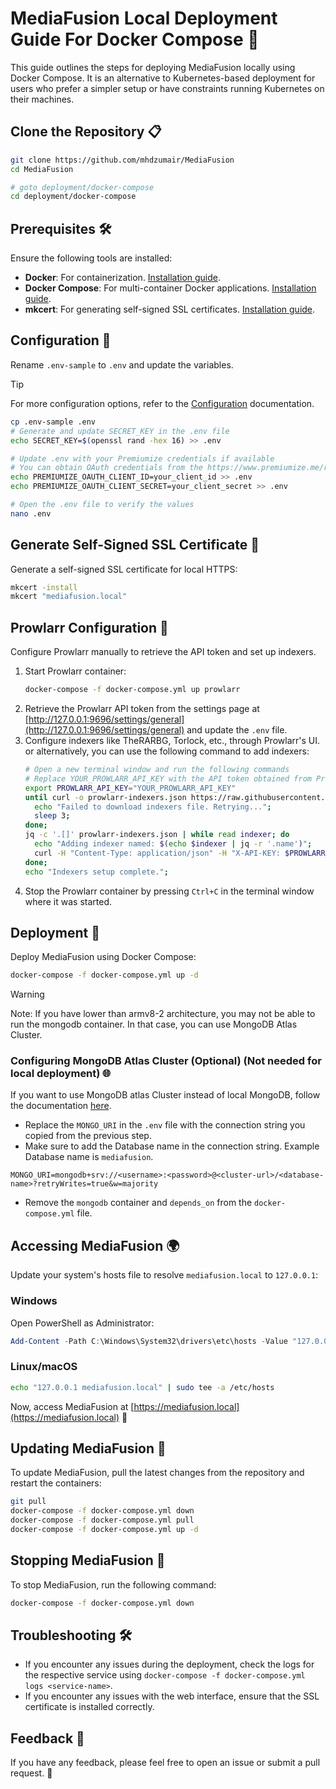 # MediaFusion Local Deployment Guide For Docker Compose 🐳

This guide outlines the steps for deploying MediaFusion locally using Docker Compose. It is an alternative to Kubernetes-based deployment for users who prefer a simpler setup or have constraints running Kubernetes on their machines.

## Clone the Repository 📋

```bash
git clone https://github.com/mhdzumair/MediaFusion
cd MediaFusion

# goto deployment/docker-compose
cd deployment/docker-compose
```

## Prerequisites 🛠️

Ensure the following tools are installed:

- **Docker**: For containerization. [Installation guide](https://docs.docker.com/get-docker/).
- **Docker Compose**: For multi-container Docker applications. [Installation guide](https://docs.docker.com/compose/install/).
- **mkcert**: For generating self-signed SSL certificates. [Installation guide](https://github.com/FiloSottile/mkcert?tab=readme-ov-file#installation).

## Configuration 📝

Rename `.env-sample` to `.env` and update the variables.

> [!TIP]
> For more configuration options, refer to the [Configuration](/docs/configuration.md) documentation.


```bash
cp .env-sample .env
# Generate and update SECRET_KEY in the .env file
echo SECRET_KEY=$(openssl rand -hex 16) >> .env

# Update .env with your Premiumize credentials if available
# You can obtain OAuth credentials from the https://www.premiumize.me/registerclient with free user account.
echo PREMIUMIZE_OAUTH_CLIENT_ID=your_client_id >> .env
echo PREMIUMIZE_OAUTH_CLIENT_SECRET=your_client_secret >> .env

# Open the .env file to verify the values
nano .env
```

## Generate Self-Signed SSL Certificate 🔐

Generate a self-signed SSL certificate for local HTTPS:

```bash
mkcert -install
mkcert "mediafusion.local"
```

## Prowlarr Configuration 🔄

Configure Prowlarr manually to retrieve the API token and set up indexers.

1. Start Prowlarr container:
    ```bash
    docker-compose -f docker-compose.yml up prowlarr
    ```
2. Retrieve the Prowlarr API token from the settings page at [http://127.0.0.1:9696/settings/general](http://127.0.0.1:9696/settings/general) and update the `.env` file.
3. Configure indexers like TheRARBG, Torlock, etc., through Prowlarr's UI. or alternatively, you can use the following command to add indexers:
   ```bash
   # Open a new terminal window and run the following commands
   # Replace YOUR_PROWLARR_API_KEY with the API token obtained from Prowlarr  
   export PROWLARR_API_KEY="YOUR_PROWLARR_API_KEY"  
   until curl -o prowlarr-indexers.json https://raw.githubusercontent.com/mhdzumair/MediaFusion/main/resources/json/prowlarr-indexers.json; do
     echo "Failed to download indexers file. Retrying...";
     sleep 3;
   done;
   jq -c '.[]' prowlarr-indexers.json | while read indexer; do
     echo "Adding indexer named: $(echo $indexer | jq -r '.name')";
     curl -H "Content-Type: application/json" -H "X-API-KEY: $PROWLARR_API_KEY" -X POST http://localhost:9696/api/v1/indexer -d "$indexer";
   done;
   echo "Indexers setup complete.";
   ```
4. Stop the Prowlarr container by pressing `Ctrl+C` in the terminal window where it was started.

## Deployment 🚢

Deploy MediaFusion using Docker Compose:

```bash
docker-compose -f docker-compose.yml up -d
```

> [!WARNING]
> Note: If you have lower than armv8-2 architecture, you may not be able to run the mongodb container. In that case, you can use MongoDB Atlas Cluster. 

### Configuring MongoDB Atlas Cluster (Optional) (Not needed for local deployment) 🌐
If you want to use MongoDB atlas Cluster instead of local MongoDB, follow the documentation [here](/deployment/mongo/README.md).

- Replace the `MONGO_URI` in the `.env` file with the connection string you copied from the previous step.
- Make sure to add the Database name in the connection string. Example Database name is `mediafusion`.
```dotenv
MONGO_URI=mongodb+srv://<username>:<password>@<cluster-url>/<database-name>?retryWrites=true&w=majority
```
- Remove the `mongodb` container and `depends_on` from the `docker-compose.yml` file.


## Accessing MediaFusion 🌍

Update your system's hosts file to resolve `mediafusion.local` to `127.0.0.1`:

### Windows

Open PowerShell as Administrator:

```powershell
Add-Content -Path C:\Windows\System32\drivers\etc\hosts -Value "127.0.0.1 mediafusion.local"
```

### Linux/macOS

```bash
echo "127.0.0.1 mediafusion.local" | sudo tee -a /etc/hosts
```

Now, access MediaFusion at [https://mediafusion.local](https://mediafusion.local) 🎉


## Updating MediaFusion 🔄

To update MediaFusion, pull the latest changes from the repository and restart the containers:

```bash
git pull
docker-compose -f docker-compose.yml down
docker-compose -f docker-compose.yml pull
docker-compose -f docker-compose.yml up -d
```

## Stopping MediaFusion 🛑

To stop MediaFusion, run the following command:

```bash
docker-compose -f docker-compose.yml down
```

## Troubleshooting 🛠️

- If you encounter any issues during the deployment, check the logs for the respective service using `docker-compose -f docker-compose.yml logs <service-name>`.
- If you encounter any issues with the web interface, ensure that the SSL certificate is installed correctly.

## Feedback 📢

If you have any feedback, please feel free to open an issue or submit a pull request. 🙏
